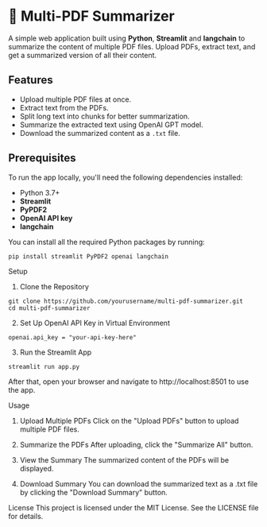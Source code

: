 # 📄 Multi-PDF Summarizer

A simple web application built using **Python**, **Streamlit** and **langchain** to summarize the content of multiple PDF files. Upload PDFs, extract text, and get a summarized version of all their content.

## Features

- Upload multiple PDF files at once.
- Extract text from the PDFs.
- Split long text into chunks for better summarization.
- Summarize the extracted text using OpenAI GPT model.
- Download the summarized content as a `.txt` file.

## Prerequisites

To run the app locally, you'll need the following dependencies installed:

- Python 3.7+
- **Streamlit**
- **PyPDF2**
- **OpenAI API key**
- **langchain**

You can install all the required Python packages by running:
```
pip install streamlit PyPDF2 openai langchain
```
Setup
1. Clone the Repository
```
git clone https://github.com/yourusername/multi-pdf-summarizer.git
cd multi-pdf-summarizer
```

2. Set Up OpenAI API Key in Virtual Environment
```
openai.api_key = "your-api-key-here"
```
3. Run the Streamlit App

```
streamlit run app.py
```
After that, open your browser and navigate to http://localhost:8501 to use the app.

Usage
1. Upload Multiple PDFs
Click on the "Upload PDFs" button to upload multiple PDF files.

2. Summarize the PDFs
After uploading, click the "Summarize All" button.

3. View the Summary
The summarized content of the PDFs will be displayed.

4. Download Summary
You can download the summarized text as a .txt file by clicking the "Download Summary" button.


License
This project is licensed under the MIT License. See the LICENSE file for details.
